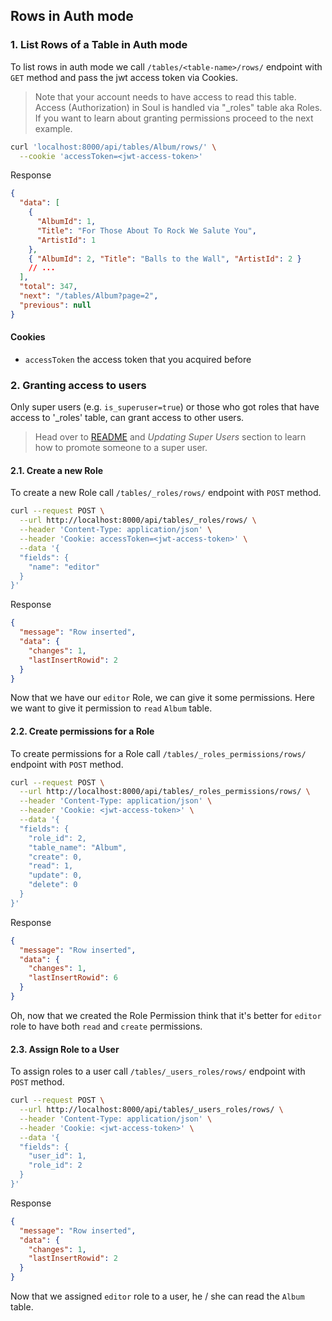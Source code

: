 ## Rows in Auth mode

### 1. List Rows of a Table in Auth mode

To list rows in auth mode we call `/tables/<table-name>/rows/` endpoint with `GET` method and pass the jwt access token via Cookies.

> Note that your account needs to have access to read this table.
> Access (Authorization) in Soul is handled via "\_roles" table aka Roles.
> If you want to learn about granting permissions proceed to the next example.

```bash
curl 'localhost:8000/api/tables/Album/rows/' \
  --cookie 'accessToken=<jwt-access-token>'
```

Response

```json
{
  "data": [
    {
      "AlbumId": 1,
      "Title": "For Those About To Rock We Salute You",
      "ArtistId": 1
    },
    { "AlbumId": 2, "Title": "Balls to the Wall", "ArtistId": 2 }
    // ...
  ],
  "total": 347,
  "next": "/tables/Album?page=2",
  "previous": null
}
```

#### Cookies

- `accessToken` the access token that you acquired before

### 2. Granting access to users

Only super users (e.g. `is_superuser=true`) or those who got roles that have access to '\_roles' table, can grant access to other users.

> Head over to [README](/README.md) and _Updating Super Users_ section to learn how to promote someone to a super user.

#### 2.1. Create a new Role

To create a new Role call `/tables/_roles/rows/` endpoint with `POST` method.

```bash
curl --request POST \
  --url http://localhost:8000/api/tables/_roles/rows/ \
  --header 'Content-Type: application/json' \
  --header 'Cookie: accessToken=<jwt-access-token>' \
  --data '{
  "fields": {
    "name": "editor"
  }
}'
```

Response

```json
{
  "message": "Row inserted",
  "data": {
    "changes": 1,
    "lastInsertRowid": 2
  }
}
```

Now that we have our `editor` Role, we can give it some permissions. Here we want to give it permission to `read` `Album` table.

#### 2.2. Create permissions for a Role

To create permissions for a Role call `/tables/_roles_permissions/rows/` endpoint with `POST` method.

```bash
curl --request POST \
  --url http://localhost:8000/api/tables/_roles_permissions/rows/ \
  --header 'Content-Type: application/json' \
  --header 'Cookie: <jwt-access-token>' \
  --data '{
  "fields": {
    "role_id": 2,
    "table_name": "Album",
    "create": 0,
    "read": 1,
    "update": 0,
    "delete": 0
  }
}'
```

Response

```json
{
  "message": "Row inserted",
  "data": {
    "changes": 1,
    "lastInsertRowid": 6
  }
}
```

Oh, now that we created the Role Permission think that it's better for `editor` role to have both `read` and `create` permissions.

#### 2.3. Assign Role to a User

To assign roles to a user call `/tables/_users_roles/rows/` endpoint with `POST` method.

```bash
curl --request POST \
  --url http://localhost:8000/api/tables/_users_roles/rows/ \
  --header 'Content-Type: application/json' \
  --header 'Cookie: <jwt-access-token>' \
  --data '{
  "fields": {
    "user_id": 1,
    "role_id": 2
  }
}'
```

Response

```json
{
  "message": "Row inserted",
  "data": {
    "changes": 1,
    "lastInsertRowid": 2
  }
}
```

Now that we assigned `editor` role to a user, he / she can read the `Album` table.

